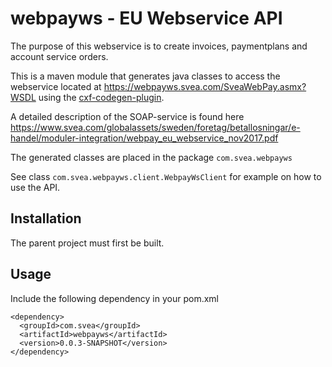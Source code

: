 # webpayws - EU Webservice API

The purpose of this webservice is to create invoices, paymentplans and account service orders.

This is a maven module that generates java classes to access the webservice located 
at https://webpayws.svea.com/SveaWebPay.asmx?WSDL using the [cxf-codegen-plugin](http://cxf.apache.org/docs/maven-cxf-codegen-plugin-wsdl-to-java.html).

A detailed description of the SOAP-service is found here
https://www.svea.com/globalassets/sweden/foretag/betallosningar/e-handel/moduler-integration/webpay_eu_webservice_nov2017.pdf  

The generated classes are placed in the package `com.svea.webpayws`

See class `com.svea.webpayws.client.WebpayWsClient` for example on how to use the API.

## Installation

The parent project must first be built.

## Usage

Include the following dependency in your pom.xml

```
<dependency>
  <groupId>com.svea</groupId>
  <artifactId>webpayws</artifactId>
  <version>0.0.3-SNAPSHOT</version>
</dependency>
```
